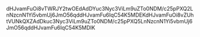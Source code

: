 dHJvamFuOi8vTWRJY2twOEdAdDYuc3Nyc3ViLm9uZTo0NDM/c25pPXQ2LnNzcnN1Yi5vbmUj6JmO56qddHJvamFu6IqC54K5MDEKdHJvamFuOi8vZUhtVUNkQXZAdDkuc3Nyc3ViLm9uZTo0NDM/c25pPXQ5LnNzcnN1Yi5vbmUj6JmO56qddHJvamFu6IqC54K5MDIK